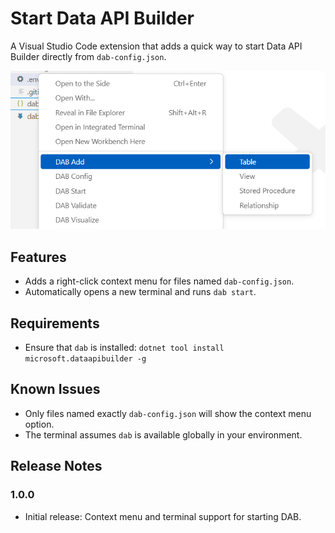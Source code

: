 # Start Data API Builder

A Visual Studio Code extension that adds a quick way to start Data API Builder directly from `dab-config.json`.

![](https://raw.githubusercontent.com/JerryNixon/data-api-builder-vscode-ext/refs/heads/master/add-data-api-builder/images/screenshot.png)

## Features

- Adds a right-click context menu for files named `dab-config.json`.
- Automatically opens a new terminal and runs `dab start`.

## Requirements

- Ensure that `dab` is installed: `dotnet tool install microsoft.dataapibuilder -g`

## Known Issues

- Only files named exactly `dab-config.json` will show the context menu option.
- The terminal assumes `dab` is available globally in your environment.

## Release Notes

### 1.0.0

- Initial release: Context menu and terminal support for starting DAB.